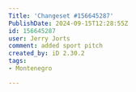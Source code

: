 ```yaml
---
Title: 'Changeset #156645287'
PublishDate: 2024-09-15T12:28:55Z
id: 156645287
user: Jerry Jorts
comment: added sport pitch
created_by: iD 2.30.2
tags:
- Montenegro

---
```

